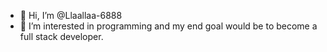 - 👋 Hi, I’m @Llaallaa-6888
- 👀 I’m interested in programming and my end goal would be to become a full stack developer.

<!---
Llaallaa-6888/Llaallaa-6888 is a ✨ special ✨ repository because its `README.md` (this file) appears on your GitHub profile.
You can click the Preview link to take a look at your changes.
--->
